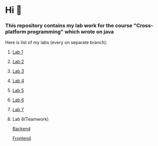 # Hi 👋
### This repository contains my lab work for the course "Cross-platform programming" which wrote on java

Here is list of my labs (every on separate branch):
1. [Lab 1](https://github.com/OMartsin/java-labs/tree/lab1)
2. [Lab 2](https://github.com/OMartsin/java-labs/tree/lab2)
3. [Lab 3](https://github.com/OMartsin/java-labs/tree/lab3)
4. [Lab 4](https://github.com/OMartsin/java-labs/tree/lab4)
5. [Lab 5](https://github.com/OMartsin/java-labs/tree/lab5)
6. [Lab 6](https://github.com/OMartsin/java-labs/tree/lab6)
7. [Lab 7](https://github.com/OMartsin/java-labs/tree/lab7)
8. Lab 8(Teamwork)

   [Backend](https://github.com/OMartsin/pizzeria-simulator-server)

   [Frontend](https://github.com/cupoftea4/pizzeria-client)
